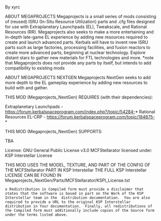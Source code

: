 By xyrc

ABOUT MEGAPROJECTS
Megaprojects is a small series of mods consisting of (reused) ISRU (In-Situ Resource Utilization) parts and .cfg files designed for use with Extraplanetary Launchpads (EL), Tweakscale, and Rational Resources (RR). Megaprojects also seeks to make a more entertaining and in-depth late-game EL experience by adding new resources required to create and launch advanced parts. Kerbals will have to invent new ISRU parts such as large factories, processing facilities, and fusion reactors to create more advanced parts, beginning at nuclear technology. Explore distant stars to gather new materials for FTL technologies and more.
*note that Megaprojects does not provide any parts by itself, but intends to add compatibility to existing mods

ABOUT MEGAPROJECTS NEXTGEN
Megaprojects NextGen seeks to add more depth to the EL gameplay experience by adding new resources to build with and gather.

THIS MOD (Megaprojects_NextGen) REQUIRES (with their dependencies):

Extraplanetary Launchpads - https://forum.kerbalspaceprogram.com/index.php?/topic/54284-*
Rational Resources EL-CRP - https://forum.kerbalspaceprogram.com/topic/184875-*

THIS MOD (Megaprojects_NextGen) SUPPORTS:

TBA

License: GNU General Public License v3.0
MCFStellarator licensed under: KSP Interstellar License

THIS MOD USES THE MODEL, TEXTURE, AND PART OF THE CONFIG OF THE MCFStellarator PART IN KSP Interstellar
THE FULL KSP Interstellar LICENSE CAN BE FOUND IN Megaprojects_NextGen/Parts/MCFStellarator/KSPI_License.txt

    o Redistribution in Compiled form must provide a disclaimer that states that the software is based in part on the Work of the KSP Interstellar team in the  distribution documentation.  You are also required to provide a URL to the original KSP Interstellar distribution in Your documentation.  Finally, all redistributions of the Compiled form must additionally include copies of the Source form under the terms listed above.


